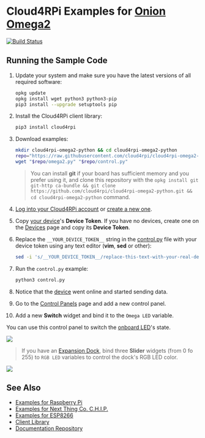 Cloud4RPi Examples for [Onion Omega2](https://onion.io/omega2/)
===============================================================

[![Build Status](https://travis-ci.org/cloud4rpi/cloud4rpi-omega2-python.svg?branch=master)](https://travis-ci.org/cloud4rpi/cloud4rpi-omega2-python)

## Running the Sample Code

1. Update your system and make sure you have the latest versions of all required software:
    ```sh
    opkg update
    opkg install wget python3 python3-pip
    pip3 install --upgrade setuptools pip
    ```
2. Install the Cloud4RPi client library:
    ```sh
    pip3 install cloud4rpi
    ```
3. Download examples:
    ```sh
    mkdir cloud4rpi-omega2-python && cd cloud4rpi-omega2-python
    repo="https://raw.githubusercontent.com/cloud4rpi/cloud4rpi-omega2-python/master"
    wget "$repo/omega2.py" "$repo/control.py"
    ```

    > You can install **git** if your board has sufficient memory and you prefer using it, and clone this repository with the `opkg install git git-http ca-bundle && git clone https://github.com/cloud4rpi/cloud4rpi-omega2-python.git && cd cloud4rpi-omega2-python` command.

4. [Log into your Cloud4RPi account](https://cloud4rpi.io/signin) or [create a new one](https://cloud4rpi.io/register).
5. Copy [your device](https://cloud4rpi.io/devices)'s **Device Token**. If you have no devices, create one on the [Devices](https://cloud4rpi.io/devices) page and copy its **Device Token**.
6. Replace the `__YOUR_DEVICE_TOKEN__` string in the [control.py](https://github.com/cloud4rpi/cloud4rpi-omega2-python/blob/master/control.py) file with your device token using any text editor (**vim**, **sed** or other):
    ```sh
    sed -i 's/__YOUR_DEVICE_TOKEN__/replace-this-text-with-your-real-device-token/' control.py
    ```
7. Run the `control.py` example:
    ```sh
    python3 control.py
    ```
8. Notice that the [device](https://cloud4rpi.io/devices) went online and started sending data.
9. Go to the [Control Panels](https://cloud4rpi.io/control-panels/) page and add a new control panel.
10. Add a new **Switch** widget and bind it to the `Omega LED` variable.

You can use this control panel to switch the [onboard LED](https://docs.onion.io/omega2-docs/the-omega-led.html)'s state.

![](https://github.com/cloud4rpi/docs/raw/master/example-img/omega_led.png)

> If you have an [Expansion Dock](https://docs.onion.io/omega2-docs/expansion-dock.html), bind three **Slider** widgets (from 0 fo 255) to `RGB LED` variables to control the dock's RGB LED color.

![](https://github.com/cloud4rpi/docs/raw/master/example-img/omega_rgb.png)

## See Also

* [Examples for Raspberry Pi](https://github.com/cloud4rpi/cloud4rpi-raspberrypi-python)
* [Examples for Next Thing Co. C.H.I.P.](https://github.com/cloud4rpi/cloud4rpi-chip-python)
* [Examples for ESP8266](https://github.com/cloud4rpi/cloud4rpi-esp8266-micropython)
* [Client Library](https://github.com/cloud4rpi/cloud4rpi)
* [Documentation Repository](https://github.com/cloud4rpi/docs)
